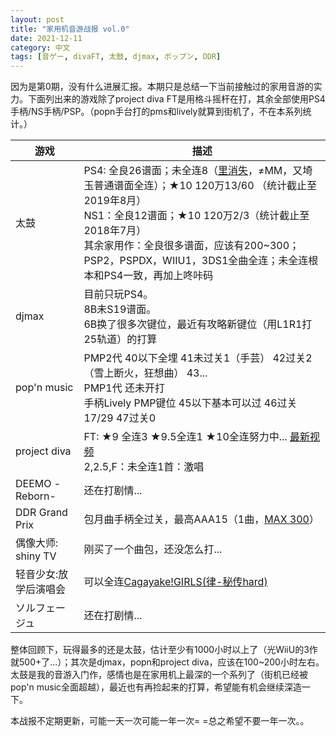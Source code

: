 ```yaml
---
layout: post
title: "家用机音游战报 vol.0"
date: 2021-12-11
category: 中文
tags: [音ゲー, divaFT, 太鼓, djmax, ポップン, DDR]
---
```


因为是第0期，没有什么进展汇报。本期只是总结一下当前接触过的家用音游的实力。下面列出来的游戏除了project diva FT是用格斗摇杆在打，其余全部使用PS4手柄/NS手柄/PSP。（popn手台打的pms和lively就算到街机了，不在本系列统计。）

游戏|描述
---|---
太鼓| PS4: 全良26谱面；未全连8（[里消失](https://www.bilibili.com/video/BV17t411u7Rb?spm_id_from=333.999.0.0)，≠MM，又埼玉普通谱面全连）；★10 120万13/60 （统计截止至2019年8月）<br/>NS1：全良12谱面；★10 120万2/3（统计截止至2018年7月）<br/>其余家用作：全良很多谱面，应该有200~300；PSP2，PSPDX，WIIU1，3DS1全曲全连；未全连根本和PS4一致，再加上咚咔码
djmax| 目前只玩PS4。<br/>8B未S19谱面。<br/>6B换了很多次键位，最近有攻略新键位（用L1R1打25轨道）的打算
pop'n music|PMP2代 40以下全埋 41未过关1（手芸） 42过关2（雪上断火，狂想曲） 43...<br/>PMP1代 还未开打<br/>手柄Lively PMP键位 45以下基本可以过 46过关17/29 47过关0
project diva| FT: ★9 全连3 ★9.5全连1 ★10全连努力中... [最新视频](https://www.bilibili.com/video/BV1u54y1p77f?spm_id_from=333.999.0.0)<br/>2,2.5,F：未全连1首：激唱
DEEMO -Reborn-| 还在打剧情...
DDR Grand Prix| 包月曲手柄全过关，最高AAA15（1曲，[MAX 300](https://www.bilibili.com/video/BV1BY411s7ML?spm_id_from=333.999.0.0)）
偶像大师: shiny TV| 刚买了一个曲包，还没怎么打...
轻音少女:放学后演唱会| 可以全连[Cagayake!GIRLS(律-秘传hard)](https://www.bilibili.com/video/BV1tW411q737?spm_id_from=333.999.0.0)
ソルフェージュ| 还在打剧情...

整体回顾下，玩得最多的还是太鼓，估计至少有1000小时以上了（光WiiU的3作就500+了...）；其次是djmax，popn和project diva，应该在100~200小时左右。太鼓是我的音游入门作，感情也是在家用机上最深的一个系列了（街机已经被pop'n music全面超越），最近也有再捡起来的打算，希望能有机会继续深造一下。

本战报不定期更新，可能一天一次可能一年一次= =总之希望不要一年一次。。
